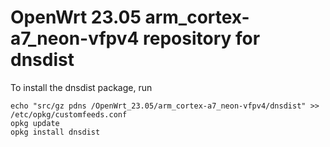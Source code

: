 OpenWrt 23.05 arm_cortex-a7_neon-vfpv4 repository for dnsdist
========

To install the dnsdist package, run

```
echo "src/gz pdns /OpenWrt_23.05/arm_cortex-a7_neon-vfpv4/dnsdist" >> /etc/opkg/customfeeds.conf
opkg update
opkg install dnsdist
```
